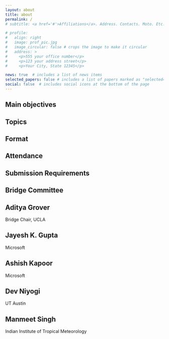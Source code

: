 ```yaml
---
layout: about
title: about
permalink: /
# subtitle: <a href='#'>Affiliations</a>. Address. Contacts. Moto. Etc.

# profile:
#   align: right
#   image: prof_pic.jpg
#   image_circular: false # crops the image to make it circular
#   address: >
#     <p>555 your office number</p>
#     <p>123 your address street</p>
#     <p>Your City, State 12345</p>

news: true  # includes a list of news items
selected_papers: false # includes a list of papers marked as "selected={true}"
social: false  # includes social icons at the bottom of the page
---
```


<!-- Write your biography here. Tell the world about yourself. Link to your favorite [subreddit](http://reddit.com). You can put a picture in, too. The code is already in, just name your picture `prof_pic.jpg` and put it in the `img/` folder.

Put your address / P.O. box / other info right below your picture. You can also disable any these elements by editing `profile` property of the YAML header of your `_pages/about.md`. Edit `_bibliography/papers.bib` and Jekyll will render your [publications page](/al-folio/publications/) automatically.

Link to your social media connections, too. This theme is set up to use [Font Awesome icons](http://fortawesome.github.io/Font-Awesome/) and [Academicons](https://jpswalsh.github.io/academicons/), like the ones below. Add your Facebook, Twitter, LinkedIn, Google Scholar, or just disable all of them. -->

## Main objectives

## Topics

## Format

## Attendance

## Submission Requirements

## Bridge Committee

<!-- {% if page.horizontal -%}
<div class="container">
  <div class="row row-cols-2">
  {%- for project in sorted_projects -%}
    {% include projects_horizontal.html %}
  {%- endfor %}
  </div>
</div>
{%- else -%}
<div class="grid">
  {%- for project in sorted_projects -%}
    {% include projects.html %}
  {%- endfor %}
</div>
{%- endif -%} -->
<div class="grid">
<div class="grid-sizer"></div>
<div class="grid-item">
  <div class="card hoverable">
    <div class="card-body">
      <h2 class="card-title">Aditya Grover</h2>
      <p class="card-text">Bridge Chair, UCLA</p>
    </div>
  </div>
</div>
<div class="grid-sizer"></div>
<div class="grid-item">
  <div class="card hoverable">
    <div class="card-body">
      <h2 class="card-title">Jayesh K. Gupta</h2>
      <p class="card-text">Microsoft</p>
    </div>
  </div>
</div>
<div class="grid-sizer"></div>
<div class="grid-item">
  <div class="card hoverable">
    <div class="card-body">
      <h2 class="card-title">Ashish Kapoor</h2>
      <p class="card-text">Microsoft</p>
    </div>
  </div>
</div>
<div class="grid-sizer"></div>
<div class="grid-item">
  <div class="card hoverable">
    <div class="card-body">
        <h2 class="card-title">Dev Niyogi</h2>
        <p class="card-text">UT Austin</p>
    </div>
  </div>
</div> 
<div class="grid-sizer"></div>
<div class="grid-item">
  <div class="card hoverable">
    <div class="card-body">
      <h2 class="card-title">Manmeet Singh</h2>
      <p class="card-text">Indian Institute of Tropical Meteorology</p>
    </div>
  </div>
</div> 
          
</div>